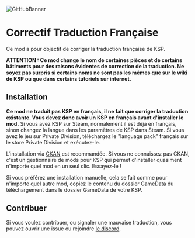 ![GitHubBanner](https://github.com/KSP-FrTranslation/CommunityFrenchTranslationPatch/assets/35108858/6dab7d9a-bea3-464e-9634-19acd4dfacdd)








# Correctif Traduction Française
Ce mod a pour objectif de corriger la traduction française de KSP.








**ATTENTION : Ce mod change le nom de certaines pièces et de certains bâtiments pour des raisons évidentes de correction de la traduction. Ne soyez pas surpris si certains noms ne sont pas les mêmes que sur le wiki de KSP ou que dans certains tutoriels sur internet.**








## Installation
**Ce mod ne traduit pas KSP en français, il ne fait que corriger la traduction existante. Vous devez donc avoir un KSP en français avant d'installer le mod.** Si vous avez KSP sur Steam, normalement il est déjà en français, sinon changez la langue dans les paramètres de KSP dans Steam. Si vous avez le jeu sur Private Division, téléchargez le "language pack" français sur le store Private Division et exécutez-le.


L'installation via [CKAN](https://forum.kerbalspaceprogram.com/topic/197082-ckan-the-comprehensive-kerbal-archive-network-v1332-laplace-ksp-2-support/) est recommandée. Si vous ne connaissez pas CKAN, c'est un gestionnaire de mods pour KSP qui permet d'installer quasiment n'importe quel mod en un seul clic. Essayez-le !








Si vous préférez une installation manuelle, cela se fait comme pour n'importe quel autre mod, copiez le contenu du dossier GameData du téléchargement dans le dossier GameData de votre KSP.








## Contribuer
Si vous voulez contribuer, ou signaler une mauvaise traduction, vous pouvez ouvrir une issue ou rejoindre [le discord](https://discord.gg/GTUqwydTWD).

